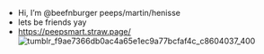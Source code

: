 -  Hi, I’m @beefnburger peeps/martin/henisse
-  lets be friends yay
- https://peepsmart.straw.page/
![tumblr_f9ae7366db0ac4a65e1ec9a77bcfaf4c_c8604037_400](https://github.com/user-attachments/assets/2da413e4-62e5-4126-8c61-5306c7e68ea1)
